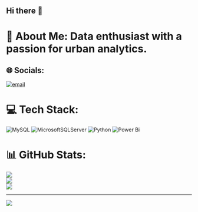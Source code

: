 ## Hi there 👋

# 💫 About Me: Data enthusiast with a passion for urban analytics.



## 🌐 Socials:
[![email](https://img.shields.io/badge/Email-D14836?logo=gmail&logoColor=white)](mailto:lyonpascal11@gmail.com) 

# 💻 Tech Stack:
![MySQL](https://img.shields.io/badge/mysql-4479A1.svg?style=for-the-badge&logo=mysql&logoColor=white) ![MicrosoftSQLServer](https://img.shields.io/badge/Microsoft%20SQL%20Server-CC2927?style=for-the-badge&logo=microsoft%20sql%20server&logoColor=white) ![Python](https://img.shields.io/badge/python-3670A0?style=for-the-badge&logo=python&logoColor=ffdd54) ![Power Bi](https://img.shields.io/badge/power_bi-F2C811?style=for-the-badge&logo=powerbi&logoColor=black)
# 📊 GitHub Stats:
![](https://github-readme-stats.vercel.app/api?username=Lyon004&theme=dark&hide_border=true&include_all_commits=true&count_private=true)<br/>
![](https://nirzak-streak-stats.vercel.app/?user=Lyon004&theme=dark&hide_border=true)<br/>
![](https://github-readme-stats.vercel.app/api/top-langs/?username=Lyon004&theme=dark&hide_border=true&include_all_commits=true&count_private=true&layout=compact)

---
[![](https://visitcount.itsvg.in/api?id=Lyon004&icon=0&color=0)](https://visitcount.itsvg.in)

<!-- Proudly created with GPRM ( https://gprm.itsvg.in ) -->
